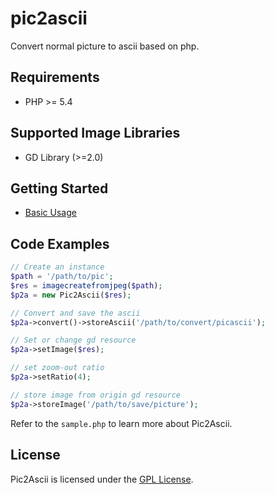 # pic2ascii
Convert normal picture to ascii based on php.

## Requirements

- PHP >= 5.4

## Supported Image Libraries

- GD Library (>=2.0)


## Getting Started

- [Basic Usage](https://github.com/dabeiT3T/pic2ascii/blob/master/sample.php)

## Code Examples

```php
// Create an instance 
$path = '/path/to/pic';
$res = imagecreatefromjpeg($path);
$p2a = new Pic2Ascii($res);

// Convert and save the ascii
$p2a->convert()->storeAscii('/path/to/convert/picascii');

// Set or change gd resource
$p2a->setImage($res);

// set zoom-out ratio
$p2a->setRatio(4);

// store image from origin gd resource
$p2a->storeImage('/path/to/save/picture');
```

Refer to the `sample.php` to learn more about Pic2Ascii.

## License

Pic2Ascii is licensed under the [GPL License](http://www.gnu.org/licenses/).